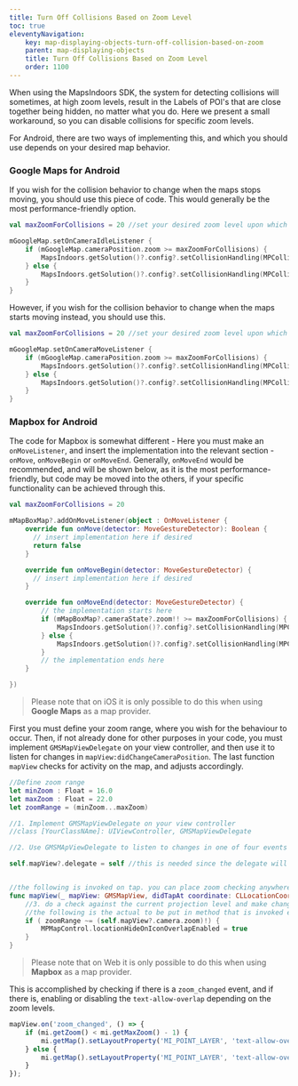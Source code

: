 ```yaml
---
title: Turn Off Collisions Based on Zoom Level
toc: true
eleventyNavigation:
    key: map-displaying-objects-turn-off-collision-based-on-zoom
    parent: map-displaying-objects
    title: Turn Off Collisions Based on Zoom Level
    order: 1100
---
```


When using the MapsIndoors SDK, the system for detecting collisions will sometimes, at high zoom levels, result in the Labels of POI's that are close together being hidden, no matter what you do. Here we present a small workaround, so you can disable collisions for specific zoom levels.

<mi-tabs>
<mi-tab label="Android" tab-for="Android"></mi-tab>
<mi-tab label="iOS" tab-for="iOS"></mi-tab>
<mi-tab label="Web" tab-for="Web"></mi-tab>
<mi-tab-panel id="Android">

For Android, there are two ways of implementing this, and which you should use depends on your desired map behavior.

### Google Maps for Android

If you wish for the collision behavior to change when the maps stops moving, you should use this piece of code. This would generally be the most performance-friendly option.

```kotlin
val maxZoomForCollisions = 20 //set your desired zoom level upon which the collision behaviour changes

mGoogleMap.setOnCameraIdleListener {
    if (mGoogleMap.cameraPosition.zoom >= maxZoomForCollisions) {
        MapsIndoors.getSolution()?.config?.setCollisionHandling(MPCollisionHandling.ALLOW_OVERLAP)
    } else {
        MapsIndoors.getSolution()?.config?.setCollisionHandling(MPCollisionHandling.REMOVE_LABEL_FIRST)
    }
}
```

However, if you wish for the collision behavior to change when the maps starts moving instead, you should use this.

```kotlin
val maxZoomForCollisions = 20 //set your desired zoom level upon which the collision behaviour changes

mGoogleMap.setOnCameraMoveListener {
    if (mGoogleMap.cameraPosition.zoom >= maxZoomForCollisions) {
        MapsIndoors.getSolution()?.config?.setCollisionHandling(MPCollisionHandling.ALLOW_OVERLAP)
    } else {
        MapsIndoors.getSolution()?.config?.setCollisionHandling(MPCollisionHandling.REMOVE_LABEL_FIRST)
    }
}
```

### Mapbox for Android

The code for Mapbox is somewhat different - Here you must make an `onMoveListener`, and insert the implementation into the relevant section - `onMove`, `onMoveBegin` or `onMoveEnd`. Generally, `onMoveEnd` would be recommended, and will be shown below, as it is the most performance-friendly, but code may be moved into the others, if your specific functionality can be achieved through this.

```kotlin
val maxZoomForCollisions = 20

mMapBoxMap?.addOnMoveListener(object : OnMoveListener {
    override fun onMove(detector: MoveGestureDetector): Boolean {
      // insert implementation here if desired
      return false
    }

    override fun onMoveBegin(detector: MoveGestureDetector) {
      // insert implementation here if desired
    }

    override fun onMoveEnd(detector: MoveGestureDetector) {
        // the implementation starts here
        if (mMapBoxMap?.cameraState?.zoom!! >= maxZoomForCollisions) {
            MapsIndoors.getSolution()?.config?.setCollisionHandling(MPCollisionHandling.ALLOW_OVERLAP)
        } else {
            MapsIndoors.getSolution()?.config?.setCollisionHandling(MPCollisionHandling.REMOVE_LABEL_FIRST)
        }
        // the implementation ends here
    }

})
```

</mi-tab-panel>
<mi-tab-panel id="iOS">

> Please note that on iOS it is only possible to do this when using **Google Maps** as a map provider.

First you must define your zoom range, where you wish for the behaviour to occur. Then, if not already done for other purposes in your code, you must implement `GMSMapViewDelegate` on your view controller, and then use it to listen for changes in `mapView:didChangeCameraPosition`. The last function `mapView` checks for activity on the map, and adjusts accordingly.

```swift
//Define zoom range
let minZoom : Float = 16.0
let maxZoom : Float = 22.0
let zoomRange = (minZoom...maxZoom)

//1. Implement GMSMapViewDelegate on your view controller
//class [YourClassNAme]: UIViewController, GMSMapViewDelegate

//2. Use GMSMApViewDelegate to listen to changes in one of four events mapView:didChangeCameraPosition

self.mapView?.delegate = self //this is needed since the delegate will inform of event updates on the map view; we will use it below


//the following is invoked on tap. you can place zoom checking anywhere in your code that is being updated
func mapView(_ mapView: GMSMapView, didTapAt coordinate: CLLocationCoordinate2D) {
    //3. do a check against the current projection level and make changes
    //the following is the actual to be put in method that is invoked everytime there is a zoom level change
    if ( zoomRange ~= (self.mapView?.camera.zoom)!) {
        MPMapControl.locationHideOnIconOverlapEnabled = true
    }
}
```

</mi-tab-panel>
<mi-tab-panel id="Web">

> Please note that on Web it is only possible to do this when using **Mapbox** as a map provider.

This is accomplished by checking if there is a `zoom_changed` event, and if there is, enabling or disabling the `text-allow-overlap` depending on the zoom levels.

```js
mapView.on('zoom_changed', () => {
    if (mi.getZoom() < mi.getMaxZoom() - 1) {
        mi.getMap().setLayoutProperty('MI_POINT_LAYER', 'text-allow-overlap', true);
    } else {
        mi.getMap().setLayoutProperty('MI_POINT_LAYER', 'text-allow-overlap', false);
    }
});
```

</mi-tab-panel>
</mi-tabs>
